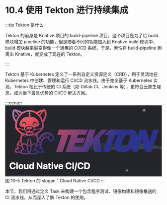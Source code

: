 # 10.4 使用 Tekton 进行持续集成

:::tip Tekton 是什么

Tekton 的前身是 Knative 项目的 build-pipeline 项目，这个项目是为了给 build 模块增加 pipeline 的功能，但是随着不同的功能加入到 Knative build 模块中，build 模块越来越变得像一个通用的 CI/CD 系统，于是，索性将 build-pipeline 剥离出 Knative，就变成了现在的 Tekton。

:::

Tekton 基于 Kubernetes 定义了一系列自定义资源定义（CRD），用于灵活地在 Kubernetes 中创建、管理和运行 CI/CD 流水线。由于完全基于 Kubernetes 实现，Tekton 相比于传统的 CI 系统（如 Gitlab CI、Jenkins 等），更符合云原生理念，成为当下最具优势的 CI/CD 解决方案。

:::center
  ![](../assets/Tekton.png)<br/>
  图 10-5 Tekton 的 slogan：Cloud Native CI/CD
:::

本节，我们将通过定义 Task 来构建一个包含程序测试、镜像构建和镜像推送的 CI 流水线，从而深入了解 Tekton 的使用。 